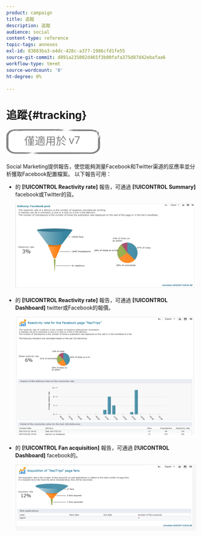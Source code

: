 ```yaml
---
product: campaign
title: 追蹤
description: 追蹤
audience: social
content-type: reference
topic-tags: annexes
exl-id: 83883ba3-e4dc-428c-a377-1986cfd1fe55
source-git-commit: d891a235002d465f3b00fafa375d87d42ebafaa6
workflow-type: tm+mt
source-wordcount: '0'
ht-degree: 0%

---
```


# 追蹤{#tracking}

![](../../assets/v7-only.svg)

Social Marketing提供報告，使您能夠測量Facebook和Twitter渠道的反應率並分析獲取Facebook配置檔案。 以下報告可用：

* 的 **[!UICONTROL Reactivity rate]** 報告，可通過 **[!UICONTROL Summary]** facebook或Twitter的貨。

   ![](assets/social_report_3.png)

* 的 **[!UICONTROL Reactivity rate]** 報告，可通過 **[!UICONTROL Dashboard]** twitter或Facebook的報價。

   ![](assets/social_report_2.png)

* 的 **[!UICONTROL Fan acquisition]** 報告，可通過 **[!UICONTROL Dashboard]** facebook的。

   ![](assets/social_report_1.png)
